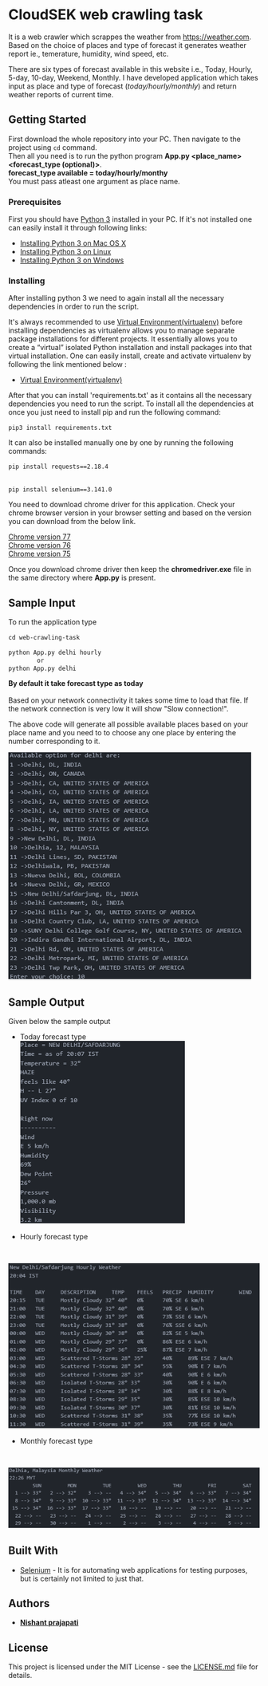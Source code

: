 # CloudSEK web crawling task

It is a web crawler which scrappes the weather from https://weather.com. Based on the choice of places and type of forecast it generates weather report ie., temerature, humidity, wind speed, etc.

There are six types of forecast available in this website i.e., Today, Hourly, 5-day, 10-day, Weekend, Monthly. I have developed application which takes input as place and type of forecast (*today/hourly/monthly*) and return weather reports of current time.


## Getting Started

First download the whole repository into your PC. Then navigate to the project using ```cd``` command.  
Then all you need is to run the python program **App.py <place_name> <forecast_type (optional)>**.  
**forecast_type available = today/hourly/monthy**  
You must pass atleast one argument as place name.

### Prerequisites

First you should have [Python 3](https://docs.python.org/3.0/) installed in your PC. If it's not installed one can easily install it through following links:

* [Installing Python 3 on Mac OS X](https://docs.python-guide.org/starting/install3/osx/)
* [Installing Python 3 on Linux](https://docs.python-guide.org/starting/install3/linux/)
* [Installing Python 3 on Windows](https://docs.python-guide.org/starting/install3/win/)


### Installing

After installing python 3 we need to again install all the necessary dependencies in order to run the script.

It's always recommended to use [Virtual Environment(virtualenv)](https://packaging.python.org/guides/installing-using-pip-and-virtualenv/) before installing dependencies as virtualenv allows you to manage separate package installations for different projects. It essentially allows you to create a “virtual” isolated Python installation and install packages into that virtual installation. One can easily install, create and activate virtualenv by following the link mentioned below :

* [Virtual Environment(virtualenv)](https://packaging.python.org/guides/installing-using-pip-and-virtualenv/)

After that you can install 'requirements.txt' as it contains all the necessary dependencies you need to run the script. To install all the dependencies at once you just need to install pip and run the following command:

```
pip3 install requirements.txt
```

It can also be installed manually one by one by running the following commands:

```
pip install requests==2.18.4
```

```

pip install selenium==3.141.0
```   
You need to download chrome driver for this application. Check your  chrome browser version in your browser setting and based on the version you can download from the below link.  

[Chrome version 77](https://chromedriver.storage.googleapis.com/index.html?path=77.0.3865.40/)  
[Chrome version 76](https://chromedriver.storage.googleapis.com/index.html?path=76.0.3809.126/)  
[Chrome version 75](https://chromedriver.storage.googleapis.com/index.html?path=75.0.3770.140/)  

Once you download chrome driver then keep the **chromedriver.exe** file in the same directory where **App.py** is present.  


## Sample Input  
To run the application type  

```
cd web-crawling-task
```  
```
python App.py delhi hourly
        or
python App.py delhi
```  
**By default it take forecast type as today**  
<br />
Based on your network connectivity it takes some time to load that file. If the network connection is very low it will show "Slow connection!".  

The above code will generate all possible available places based on your place name and you need to to choose any one place by entering the number corresponding to it.

![Choice](Images/choice.png)

## Sample Output  

Given below the sample output  
- Today forecast type  
![Today](Images/today.png)  

- Hourly forecast type
<br />

![Hourly](Images/hourly.png)  

- Monthly forecast type
<br />

![Monthly](Images/monthly.png)

## Built With

* [Selenium](https://www.seleniumhq.org/) - It is for automating web applications for testing purposes, but is certainly not limited to just that.

## Authors

* **[Nishant prajapati](https://github.com/nishantprajapati123)**

## License

This project is licensed under the MIT License - see the [LICENSE.md](LICENSE.md) file for details.
